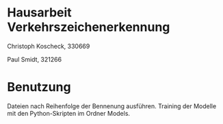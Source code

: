# Hausarbeit Verkehrszeichenerkennung

Christoph Koscheck, 330669

Paul Smidt, 321266

# Benutzung
Dateien nach Reihenfolge der Bennenung ausführen.
Training der Modelle mit den Python-Skripten im Ordner Models.